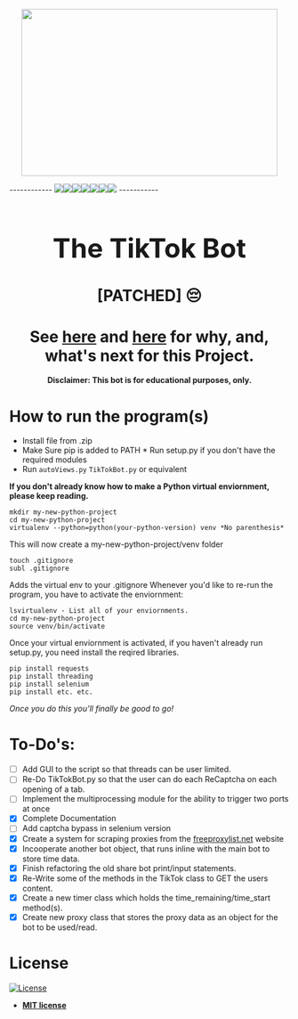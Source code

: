 <p align="center">
  <img width="460" height="300" src="https://tricolortimes.com/wp-content/uploads/2020/02/Reviews_Larsen-Whitnie_TikTok.svg">
  
 ------------ ![](https://img.shields.io/badge/license-MIT-green)![](https://img.shields.io/badge/python%40master-v3.7-blue)![](https://img.shields.io/badge/version-v2-blue)![](https://img.shields.io/badge/docs-94%25-green)![](https://img.shields.io/badge/dependencies-up%20to%20date-brightgreen)![](https://img.shields.io/github/languages/top/Nyumat/TheTikTokBot)![](https://img.shields.io/github/last-commit/Nyumat/TheTikTokBot) -----------

<h1 align="center" style="font-size: 3rem;">The TikTok Bot</h1>

<h1 align="center"> [PATCHED] 😔 </h1>

<h1 align="center"> See <a href="https://github.com/Nyumat/The-TikTok-Bot/issues/11"> here</a>
  and <a href="https://github.com/Nyumat/The-TikTok-Bot/issues/10"> here</a> for why, and, what's next for this Project.</h1>

<b><p align="center">Disclaimer: This bot is for educational purposes, only.</p></b>

# How to run the program(s)

* Install file from .zip
* Make Sure pip is added to PATH
* Run setup.py if you don't have the required modules
* Run `autoViews.py` `TikTokBot.py` or equivalent

<b>If you don't already know how to make a Python virtual enviornment, please keep reading.</b>
```
mkdir my-new-python-project
cd my-new-python-project
virtualenv --python=python(your-python-version) venv *No parenthesis*
```
This will now create a my-new-python-project/venv folder
```
touch .gitignore
subl .gitignore
```
Adds the virtual env to your .gitignore
Whenever you'd like to re-run the program, you have to activate the enviornment:
```
lsvirtualenv - List all of your enviornments.
cd my-new-python-project
source venv/bin/activate
```
Once your virtual enviornment is activated, if you haven't already run setup.py, you need install the reqired libraries.
```
pip install requests
pip install threading
pip install selenium
pip install etc. etc.
```
*Once you do this you'll finally be good to go!*

# To-Do's:

- [ ] Add GUI to the script so that threads can be user limited.
- [ ] Re-Do TikTokBot.py so that the user can do each ReCaptcha on each opening of a tab.
- [ ] Implement the multiprocessing module for the ability to trigger two ports at once
- [x] Complete Documentation
- [ ] Add captcha bypass in selenium version
- [x] Create a system for scraping proxies from the [freeproxylist.net](freeproxylist.net) website
- [x] Incooperate another bot object, that runs inline with the main bot to store time data.
- [x] Finish refactoring the old share bot print/input statements. 
- [x] Re-Write some of the methods in the TikTok class to GET the users content.
- [x] Create a new  timer  class which holds the time_remaining/time_start method(s).
- [x] Create new proxy class that stores the proxy data as an object for the bot to be used/read.

# License

[![License](http://img.shields.io/:license-mit-blue.svg?style=flat-square)](http://badges.mit-license.org)

- **[MIT license](http://opensource.org/licenses/mit-license.php)**
